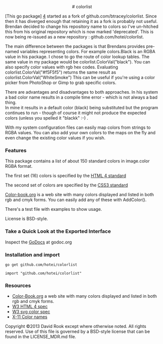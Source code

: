 <center>
# colorlist
</center>

[This go package] [4] started as a fork of github.com/btracey/colorlist.  Since then
it has diverged enough that retaining it as a fork is probably not useful.  Brendan
decided to change his repository name to colors so I've un-hitched this from
his original repository which is now marked 'deprecated'.  This is now being
re-issued as a new repository : github.com/hotei/colorlist.

The main difference between the packages is that Brendans provides pre-named
variables representing colors.  For example colors.Black is an RGBA value in
his package. I chose to go the route of color lookup tables.  The same value in
my package would be colorlist.ColorVal("black").  You can also specify color values
with rgb hex codes.  Evaluating colorlist.ColorVal("#f5F5f5") returns the same
result as colorlist.ColorVal("WhiteSmoke")  This can be useful if you're using
a color picker from PhotoShop or Gimp to grab specific colors.

There are advantages and disadvantages to both approaches.  In his system a bad 
color name results in a compile time error - which is not always a bad thing.  
In mine it results in a default color (black) being substituted but the program 
continues to run - though of course it might not produce the expected colors (unless
you spelled it "blackk" :-) .

With my system configuration files can easily map colors from strings to
RGBA values.  You can also add your own colors to the maps on the fly and even
change the existing color values if you wish.

### Features

This package contains a list of about 150 standard colors in image.color RGBA format.

The first set (16) colors is specified by the [HTML 4 standard][1]

The second set of  colors are specified by the [CSS3 standard][3]

[Color-book.org][2] is a web site with many colors displayed and listed in
both rgb and cmyk forms.  You can easily add any of these with AddColor().

There's a test file with examples to show usage.

License is BSD-style.

### Take a Quick Look at the Exported Interface

Inspect the [GoDocs][5] at godoc.org

### Installation and import

```
go get github.com/hotei/colorlist

import "github.com/hotei/colorlist"
```


### Resources

* [Color-Book.org][2] a web site with many colors displayed and listed in
both rgb and cmyk forms.
* [W3 HTML 4 spec][1]
* [W3 svg color spec][3]
* [X-11 Color names][7]

[1]: http://www.w3.org/TR/REC-html40/types.html#h-6.5	"HTML 4 color info"
[2]: http://color-book.org/color-index,a "color-book.org"
[3]: http://www.w3.org/TR/css3-color/#svg-color "www.W3.org svg color"
[4]: http://www.github.com/hotei/colorlist "github/hotei/colorlist"
[5]: http://godoc.org/github.com/hotei/colorlist "GoDoc.org"
[7]: http://en.wikipedia.org/wiki/X11_color_names "X-11 color names"

Copyright ©2013 David Rook except where otherwise noted. All rights
reserved. Use of this file is governed by a BSD-style license that can be
found in the LICENSE_MDR.md file.

